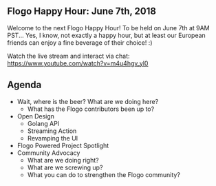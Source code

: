 ## Flogo Happy Hour: June 7th, 2018
Welcome to the next Flogo Happy Hour! To be held on June 7th at 9AM PST... Yes, I know, not exactly a happy hour, but at least our European friends can enjoy a fine beverage of their choice! :)

Watch the live stream and interact via chat: https://www.youtube.com/watch?v=m4u4hgv_yl0

## Agenda
- Wait, where is the beer? What are we doing here?
  * What has the Flogo contributors been up to?
- Open Design
  * Golang API
  * Streaming Action
  * Revamping the UI
- Flogo Powered Project Spotlight
- Community Advocacy
  * What are we doing right?
  * What are we screwing up?
  * What you can do to strengthen the Flogo community?
